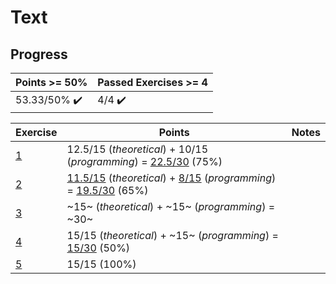 # Text

## Progress

[//]: # (Progress Course Example 03 begin)

| Points >= 50% | Passed Exercises >= 4 |
| --- | --- |
| 53.33/50% :heavy_check_mark: | 4/4 :heavy_check_mark: |

| Exercise | Points | Notes |
| --- | --- | --- |
| [1](ex01) | 12.5/15 (*theoretical*) + 10/15 (*programming*) = [22.5/30](ex01/feedback.pdf) (75%) |  |
| [2](ex02) | [11.5/15](ex02/feedback_theoretical.pdf) (*theoretical*) + [8/15](ex02/feedback_programming.pdf) (*programming*) = [19.5/30](ex02/feedback.pdf) (65%) |  |
| [3](ex03) | ~15~ (*theoretical*) + ~15~ (*programming*) = ~30~ |  |
| [4](ex04) | 15/15 (*theoretical*) + ~15~ (*programming*) = [15/30](ex04/feedback.pdf) (50%) |  |
| [5](ex05) | 15/15 (100%) |  |

[//]: # (Progress Course Example 03 end)
